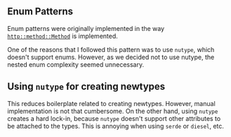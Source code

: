 ## Enum Patterns

Enum patterns were originally implemented in the way
[`http::method::Method`](https://docs.rs/http/latest/http/method/struct.Method.html) is implemented.

One of the reasons that I followed this pattern was to use `nutype`, which doesn't support enums. However, as we decided
not to use nutype, the nested enum complexity seemed unnecessary.

## Using `nutype` for creating newtypes

This reduces boilerplate related to creating newtypes. However, manual implementation is not that cumbersome. On the
other hand, using `nutype` creates a hard lock-in, because `nutype` doesn't support other attributes to be attached to
the types. This is annoying when using `serde` or `diesel`, etc.